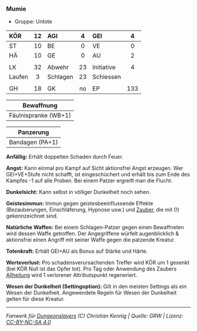 ### Mumie

- Gruppe: Untote

| KÖR    | 12  | AGI      |  4  | GEI        |  4  |
| :----- | :-: | :------- | :-: | :--------- | :-: |
| ST     | 10  | BE       |  0  | VE         |  0  |
| HÄ     | 10  | GE       |  0  | AU         |  2  |
|        |     |          |     |            |     |
| LK     | 32  | Abwehr   | 23  | Initiative |  4  |
| Laufen |  3  | Schlagen | 23  | Schiessen  |     |
|        |     |          |     |            |     |
| GH     | 18  | GK       | no  | EP         | 133 |

|      Bewaffnung      |
| :------------------: |
| Fäulnispranke (WB+1) |

|    Panzerung    |
| :-------------: |
| Bandagen (PA+1) |

**Anfällig:** Erhält doppelten Schaden durch Feuer.

**Angst:** Kann einmal pro Kampf auf Sicht aktionsfrei Angst erzeugen. Wer GEI+VE+Stufe nicht schafft, ist eingeschüchert und erhält bis zum Ende des Kampfes -1 auf alle Proben. Bei einem Patzer ergreift man die Flucht.

**Dunkelsicht:** Kann selbst in völliger Dunkelheit noch sehen.

**Geistesimmun:** Immun gegen geistesbeeinflussende Effekte (Bezauberungen, Einschläferung, Hypnose usw.) und [Zauber](../../fanwerk/zauber/zauber.md), die mit (!) gekennzeichnet sind.

**Natürliche Waffen:** Bei einem Schlagen-Patzer gegen einen Bewaffneten wird dessen Waffe getroffen. Der Angegriffene würfelt augenblicklich & aktionsfrei einen Angriff mit seiner Waffe gegen die patzende Kreatur.

**Totenkraft:** Erhält GEI+AU als Bonus auf Stärke und Härte.

**Werteverlust:** Pro schadensverursachenden Treffer wird KÖR um 1 gesenkt (bei KÖR Null ist das Opfer tot). Pro Tag oder Anwendung des Zaubers [Allheilung](../../grw/zauber/allheilung.md) wird 1 verlorener Attributspunkt regeneriert.

**Wesen der Dunkelheit (Settingoption):** Gilt in den meisten Settings als ein Wesen der Dunkelheit. Angewendete Regeln für Wesen der Dunkelheit gelten für diese Kreatur.

---

_Fanwerk für [Dungeonslayers](https://www.dungeonslayers.net/) (C) Christian Kennig | Quelle: GRW | Lizenz: [CC-BY-NC-SA 4.0](https://creativecommons.org/licenses/by-nc-sa/4.0/deed.de)_
